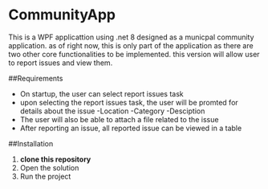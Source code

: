 # CommunityApp
This is a WPF applicattion using .net 8 designed as a municpal community application.
as of right now, this is only part of the application as there are two other core functionalities to be implemented.
this version will allow user to report issues and view them.

##Requirements
- On startup, the user can select report issues task
- upon selecting the report issues task, the user will be promted for details about the issue
    -Location
    -Category
    -Desciption
- The user will also be able to attach a file related to the issue
- After reporting an issue, all reported issue can be viewed in a table

##Installation
1. **clone this repository**
2. Open the solution
3. Run the project
